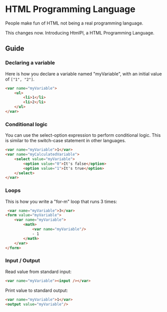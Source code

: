 # HTML Programming Language

People make fun of HTML not being a real programming language.

This changes now. Introducing HtmlPl, a HTML Programming Language.

## Guide

### Declaring a variable

Here is how you declare a variable named "myVariable", with an initial value of `["1", "2"]`.

```html
<var name="myVariable">
    <ul>
        <li>1</li>
        <li>2</li>
    </ul>
</var>
```

### Conditional logic

You can use the select-option expression to perform conditional logic.
This is similar to the switch-case statement in other languages.

```html
<var name="myVariable">1</var>
<var name="myCalculatedVariable">
    <select value="myVariable">
        <option value="0">It's false</option>
        <option value="1">It's true</option>
    </select>
</var>
```

### Loops

This is how you write a "for-m" loop that runs 3 times: 
```html
 <var name="myVariable">3</var>
<form value="myVariable">
    <var name="myVariable">
        <math>
            <var name="myVariable"/>
            - 1
        </math>
    </var>
</form>
```

### Input / Output

Read value from standard input:

```html
<var name="myVariable"><input /></var>
```

Print value to standard output:

```html
<var name="myVariable">1</var>
<output value="myVariable"/>
```
